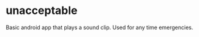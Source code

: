 unacceptable
============

Basic android app that plays a sound clip. Used for any time emergencies.